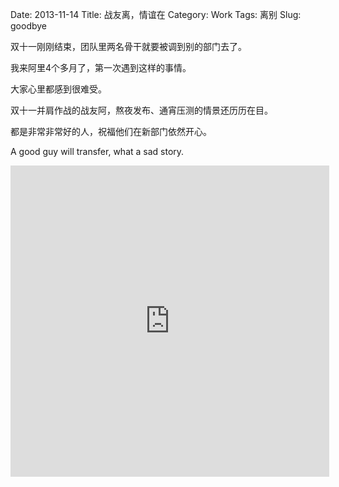 Date: 2013-11-14
Title: 战友离，情谊在
Category: Work
Tags: 离别
Slug: goodbye

双十一刚刚结束，团队里两名骨干就要被调到别的部门去了。

我来阿里4个多月了，第一次遇到这样的事情。

大家心里都感到很难受。

双十一并肩作战的战友阿，熬夜发布、通宵压测的情景还历历在目。

都是非常非常好的人，祝福他们在新部门依然开心。

A good guy will transfer, what a sad story.

<iframe height=498 width=510 src="http://static.youku.com/v/swf/qplayer.swf?VideoIDS=XMzk1NDAzMDQ=&embedid=-&showAd=0&isAutoPlay=true" frameborder=0 quality="best" allowfullscreen></iframe>